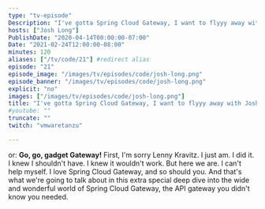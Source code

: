 ```yaml
---
type: "tv-episode"
Description: "I've gotta Spring Cloud Gateway, I want to flyyy away with Josh Long"
hosts: ["Josh Long"]
PublishDate: "2020-04-14T00:00:00-07:00"
Date: "2021-02-24T12:00:00-08:00"
minutes: 120
aliases: ["/tv/code/21"] #redirect alias
episode: "21"
episode_image: "/images/tv/episodes/code/josh-long.png"
episode_banner: "/images/tv/episodes/code/josh-long.png"
explicit: "no"
images: ["/images/tv/episodes/code/josh-long.png"]
title: "I've gotta Spring Cloud Gateway, I want to flyyy away with Josh Long"
#youtube: ""
truncate: ""
twitch: "vmwaretanzu"

---
```


or: **Go, go, gadget Gateway!** First, I'm sorry Lenny Kravitz. I just am. I did it. I knew I shouldn't have. I knew it wouldn't work. But here we are. I can't help myself. I love Spring Cloud Gateway, and so should you. And that's what we're going to talk about in this extra special deep dive into the wide and wonderful world of Spring Cloud Gateway, the API gateway you didn't know you needed.
